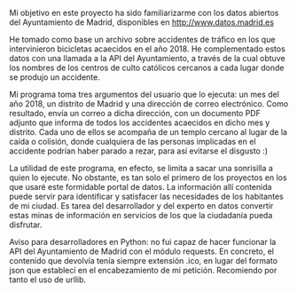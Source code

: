 Mi objetivo en este proyecto ha sido familiarizarme con los datos abiertos del Ayuntamiento de Madrid, disponibles en http://www.datos.madrid.es

He tomado como base un archivo sobre accidentes de tráfico en los que intervinieron bicicletas acaecidos en el año 2018. He complementado estos datos con una llamada a la API del Ayuntamiento, a través de la cual obtuve los nombres de los centros de culto católicos cercanos a cada lugar donde se produjo un accidente.

Mi programa toma tres argumentos del usuario que lo ejecuta: un mes del año 2018, un distrito de Madrid y una dirección de correo electrónico. Como resultado, envía un correo a dicha dirección, con un documento PDF adjunto que informa de todos los accidentes acaecidos en dicho mes y distrito. Cada uno de ellos se acompaña de un templo cercano al lugar de la caída o colisión, donde cualquiera de las personas implicadas en el accidente podrían haber parado a rezar, para así evitarse el disgusto :)

La utilidad de este programa, en efecto, se limita a sacar una sonrisilla a quien lo ejecute. No obstante, es tan solo el primero de los proyectos en los que usaré este formidable portal de datos. La información allí contenida puede servir para identificar y satisfacer las necesidades de los habitantes de mi ciudad. Es tarea del desarrollador y del experto en datos convertir estas minas de información en servicios de los que la ciudadanía pueda disfrutar.

Aviso para desarrolladores en Python: no fui capaz de hacer funcionar la API del Ayuntamiento de Madrid con el módulo requests. En concreto, el contenido que devolvía tenía siempre extensión .ico, en lugar del formato json que establecí en el encabezamiento de mi petición. Recomiendo por tanto el uso de urllib.